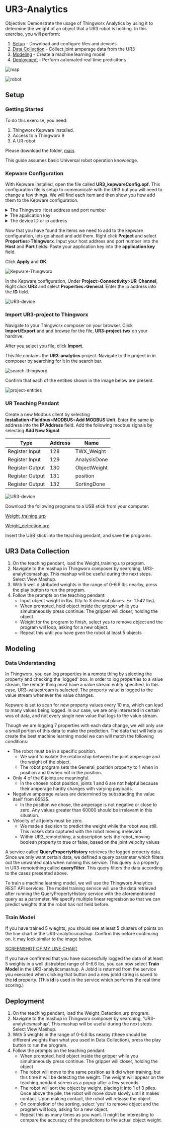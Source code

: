 # UR3-Analytics

Objective: Demonstrate the usage of Thingworx Analytics by using it to determine the weight of an object that a UR3 robot is holding.
In this exercise, you will perform:

1. [Setup](https://github.com/PTC-Education/UR3-Analytics#Setup) - Download and configure files and devices
2. [Data Collection](https://github.com/PTC-Education/UR3-Analytics#Data-Collection) - Collect joint amperage data from the UR3
3. [Modeling](https://github.com/PTC-Education/UR3-Analytics#Modeling) - Create a machine learning model
4. [Deployment](https://github.com/PTC-Education/UR3-Analytics#Deployment) - Perform automated real time predicitons

![map](./images/UR3-Analytics-TWX-Deployment.png)

![robot](./images/UR_singlePos.PNG)

## Setup

### Getting Started

To do this exercise, you need:
    <ol>
    <li>Thingworx Kepware installed.</li>
    <li>Access to a Thingworx 9</li>
    <li>A UR robot</li>
    </ol>
    
Please download the folder, [main](main).


This guide assumes basic Universal robot operation knowledge.



### Kepware Configuration

With Kepware installed, open the file called **UR3_kepwareConfig.opf**. This configuration file is setup to communicate with the UR3 but you will need to change a few things. We will find each item and then show you how add them to the Kepware configuration. 

<details>
<summary>The Thingworx Host address and port number</summary>
<br>
    
The Thingworx host address and port is the URL used to reach the server. An example of a URL is shown below.

>http://servername:PORT/Thingworx/Composer

In the case above, the host is **servername** and the port is **PORT**. (If a port is not shown in the URL, the default is 443.)</br>

</details>
    
<details>
<summary>The application key</summary>
<br>

You must create an application key to give the Kepware server authorization to communicate with the Thingworx server. Navigate to your Thingworx composer on your browser.

1. Select New and type 'app' and select **application key**

![Create Appkey](./images/create-key.png)

2. Fill out the app key general information</br>
      A. Name the app key 'UR3-appkey'</br>
      B. Set the project to 'UR3-Analytics'</br>
      C. Under 'User Name Reference', select your own Thingworx username.</br>

![Name Appkey](./images/name-key.png)

3. Set the expiration date for a future date.

![appkey_expiration](./images/set-expirationdate.png)

4. Select **Save** and the application key will appear under **Key ID**. Select the copy button to the right of the **Key ID** to copy it to the clipboard.

![copy-key](./images/copy-key.png)

</details>


<details>
<summary>The device ID or ip address</summary>
<br>


On the UR3 teaching pendant, find the ip address of your UR3 by selecting **Hamburger Menu**>**Settings**>**System**>**Network**. Choose **Static Address** as the network method. Choose an ip address and subnet mask which will allow the UR3 to be on the same network as your computer running the Kepware server.

![UR3-network](./images/network_highlights.png)

</details>

[//]: # (comment)

Now that you have found the items we need to add to the kepware configuration, lets go ahead and add them. Right click **Project** and select **Properties**>**Thingworx**. Input your host address and port number into the **Host** and **Port** fields. Paste your application key into the **application key** field.


Click **Apply** and **OK**.

![Kepware-Thingworx](./images/kepware-thingworx_highlights.png)


In the Kepware configuration, Under **Project**>**Connectivity**>**UR_Channel**, Right click **UR3** and select **Properties**>**General**. Enter the ip address into the **ID** field.

![UR3-device](./images/device_ip_highlights.png)





### Import UR3-project to Thingworx

Navigate to your Thingworx composer on your browser. Click **Import/Export** and and browse for the file, **UR3-project.twx** on your hardrive. 


After you select you file, click **Import**.

This file contains the **UR3-analytics** project. Navigate to the project in in composer by searching for it in the search bar.

![search-thingworx](images/search-thingworx.gif)

Confirm that each of the entities shown in the image below are present. 

![project-entities](images/ur3-project.png)

### UR Teaching Pendant

Create a new Modbus client by selecting **Installation**>**Fieldbus**>**MODBUS**>**Add MODBUS Unit**. Enter the same ip address into the **IP Address** field. Add the following modbus signals by selecting **Add New Signal**.

|   Type	        |   Address |   Name	        |
|---	            |---	    |---	            |
|   Register Input	|   128	    |   TWX_Weight	    |
|   Register Input	|   129	    |   AnalysisDone    |
|   Register Output	|   130 	|   ObjectWeight    |
|   Register Output	|   131 	|   position	    |
|   Register Output	|   132 	|   SortingDone	    |

![UR3-device](./images/modbus.png)


Download the following programs to a USB stick from your computer:

[Weight_training.urp](main/Weight_training.urp)

[Weight_detection.urp](main/Weight_Detection.urp)


Insert the USB stick into the teaching pendant, and save the programs.


## UR3 Data Collection

<ol>
    <li>On the teaching pendant, load the Weight_training.urp program.</li>
    <li>Navigate to the mashup in Thingworx composer by searching, UR3-analyticsmashup. This mashup will be useful during the next steps. Select View Mashup.</li>
    <li>With 5 well distributed weights in the range of 0-6.6 lbs nearby, press the play button to run the program.</li>
    <li>Follow the prompts on the teaching pendant:
<ul>
    <li>Input object weight in lbs. (Up to 3 decimal places. Ex: 1.542 lbs).</li>
    <li>When prompted, hold object inside the gripper while you simultaneously press continue. The gripper will closer, holding the object.</li>
    <li>Weight for the program to finish, select yes to remove object and the program will loop, asking for a new object.</li>
    <li>Repeat this until you have gven the robot at least 5 objects</li>
</ul>
</li>
</ol>

  
## Modeling

### Data Understanding
In Thingworx, you can log properties in a remote thing by selecting the property and checking the 'logged' box. In order to log properties to a value stream, the remote thing must have a value stream entity specified, in this case, UR3-valuestream is selected. The property value is logged to the value stream whenever the value changes.


Kepware is set to scan for new property values every 10 ms, which can lead to many values being logged. In our case, we are only interested in certain wos of data, and not every single new value that logs to the value stream.


Though we are logging 7 properties with each data change, we will only use a small portion of this data to make the prediction. The data that will help us create the best machine learning model we can will match the following conditions:
<ul>
    <li>The robot must be in a specific position.
        <ul>
            <li>We want to isolate the relationship between the joint amperage and the weight of the object.</li>
            <li>The robot program sets the General_position property to 1 when in position and 0 when not in the position.</li>
        </ul>
    </li>
    <li>Only 4 of the 6 joints are meaningful.
            <ul>
            <li>In the chosen robot position, joints 1 and 6 are not helpful because their amperage hardly changes with varying payloads.</li>
        </ul>
    </li>
    <li>Negative amperage values are determined by substracting the value itself from 65535.
            <ul>
            <li>In the position we chose, the amperage is not negative or close to zero. Any values greater than 60000 should be irrelevant in this situation.</li>
        </ul>
    </li>
    <li>Velocity of all joints must be zero.
            <ul>
            <li>We made a decision to predict the weight while the robot was still. This makes data captured with the robot moving irrelevant.</li>
            <li>Within UR3_remotething, a subscription sets the robot_moving boolean property to true or false, based on the joint velocity values</li>
        </ul>
    </li>
</ul>

A service called **QueryPropertyHistory** retrieves the logged property data. Since we only want certain data, we defined a query parameter which filters out the unwanted data when running this service. This query is a property in UR3-remotething called **queryFilter**. This query filters the data according to the cases presented above.

To train a machine learning model, we will use the Thingworx Analytics REST API services. The model training service will use the data retrieved after running the QueryPropertyHistory service with the aforementioned query as a parameter. We specify multiple linear regresison so that we can predict weights that the robot has not held before.


### Train Model

If you have trained 5 wieghts, you should see at least 5 clusters of points on the line chart in the UR3-analyticsmashup. Confirm this before continuing on. It may look similar to the image below.

[SCREENSHOT OF MY LINE CHART](link.png)


If you have confirmed that you have successfully logged the data of at least 5 weights in a well distrubted range of 0-6.6 lbs, you can now select **Train Model** in the UR3-analyticsmashup. A JobId is returned from the service you executed when clicking that button and a new jobId string is saved to the **id** property. (This **id** is used in the service which performs the real time scoring.) 



## Deployment
     
   <ol>
    <li>On the teaching pendant, load the Weight_Detection.urp program.</li>
    <li>Navigate to the mashup in Thingworx composer by searching, 'UR3-analyticsmashup'. This mashup will be useful during the next steps. Select View Mashup.</li>
    <li>With 5 weights in the range of 0-6.6 lbs nearby (these should be different weights than what you used in Data Collection), press the play button to run the program.</li>
    <li>Follow the prompts on the teaching pendant:
<ul>
    <li>When prompted, hold object inside the gripper while you simultaneously press continue. The gripper will closer, holding the object</li>
    <li>The robot will move to the same position as it did when training, but this time it will be detecting the weight. The weight will appear on the teaching pendant screen as a popup after a few seconds.</li>
    <li>The robot will sort the object by weight, placing it into 1 of 3 piles. Once above the pile, the robot will move down slowly until it makes contact. Upon making contact, the robot will release the object.</li>
    <li>On completion of the sorting, select 'yes' to remove object and the program will loop, asking for a new object.</li>
    <li>Repeat this as many times as you want. It might be interesting to compare the accuracy of the predicitons to the actual object weight.</li>
</ul>
</li>
</ol>
  
